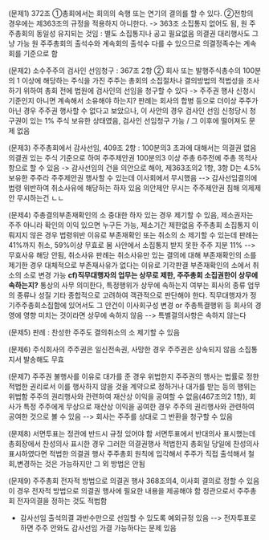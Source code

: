 (문제1)
372조 ①총회에서는 회의의 속행 또는 연기의 결의를 할 수 있다. ②전항의 경우에는 제363조의 규정을 적용하지 아니한다.
-> 363조 소집통지 없어도 됨, 원 주주총회의 동일성 유지되는 것임 : 별도 소집통지나 공고 필요없음 의결권 대리행사도 그냥 가능
원 주주총회의 출석수와 계속회의 출석수 다를 수 있으므로 의결정족수는 계속회를 기준으로 함

(문제2)
소수주주의 검사인 선임청구 : 367조 2항 ② 회사 또는 발행주식총수의 100분의 1 이상에 해당하는 주식을 가진 주주는 총회의 소집절차나 결의방법의 적법성을 조사하기 위하여 총회 전에 법원에 검사인의 선임을 청구할 수 있다
-> 주주권 행사 신청시 기준인지 아니면 계속해서 소유해야 하는지? 판례는 회사의 합병 등으로 더이상 주주가 아닌 경우 주주권 행사할 수 없다고 보았으나, 이 사안의 경우 검사인 선임 신청당시 청구권이 있는 1% 주식 보유한 상태였음, 검사인 선임청구 가능 / 그 이후에 떨어져도 문제 없음

(문제3)
주주총회에서 감사선임, 409조 2항 : 100분의3 초과에 대해서는 의결권 없음
의결권 있는 주식 기준으로 하여 주주제안권 100분의3 이상 주총 6주전에 주총 목적사항으로 할 수 있음
-> 감사선임의 건을 의안으로 해야, 제363조의2 1항, 3항
D는 4.5%보유한 주주라 주주제안권 행사할 수 있는데 이사회에서 무시했음 --> 감사선임결의에 법령 위반하여 취소사유에 해당하는 하자 있음
의안제안 무시는 주주제안권 침해
의제제안 무시하는건 ㄴㄴ

(문제4)
주총결의부존재확인의 소 중대한 하자 있는 경우 제기할 수 있음, 제소권자는 주주 아니라 확인의 이익 있으면 누구든 가능, 제소기간 제한없음
주주총회 소집통지 이뤄지지 않은 경우 법령위반 이유로 부존재확인 또는 취소의 소 제기할 수 있는데 판례는 41%까지 취소, 59%이상 무효로 봄
사안에서 소집통지 받지 못한 주주 지분 11% --> 무효사유 해당 안됨, 취소사유
판례는 취소사유만 있는 결의에 대해 부존재확인의 소를 제기한 경우 대체적으로 부존재사유가 없다는 이유로 기각판결
부존재확인의 소에서 취소의 소로 변경 가능
**cf)직무대행자의 업무는 상무로 제한, 주주총회 소집권한이 상무에 속하는지?**
통상의 사무 의미한다, 특정행위가 상무에 속하는지 여부는 회사의 종류 업무의 종류나 성질 기타 종합적으로 고려하여 객관적으로 판단해야 한다. 직무대행자가 정기주주총회소집함에 있어서도 그 안건이 이사회구성 변경 or 주총특결행위 등 회사의 경영에 영향 미치는 것이라면 상무에 속하지 않음 --> 특별결의사항은 속하지 않는다

(문제5)
판례 : 찬성한 주주도 결의취소의 소 제기할 수 있음

(문제6)
주식회사의 주주권은 일신전속권, 사망한 경우 주주권은 상속되지 않음 소집통지서 발송해도 무효

(문제7)
주주권 불행사를 이유로 대가를 준 경우 위법한지
주주권의 행사는 법률로 정한 적법한 권리로서 이를 행사하지 않을 것을 계약으로 정하거나 대가를 받는 등의 행위는 위법함 
주주의 권리행사와 관련하여 재산상 이익을 공여할 수 없음(467조의2 1항), 회사가 특정 주주에게 무상으로 재산상 이익을 공여한 경우 주주의 권리행사와 관련하여 공여한 것으로 볼 수 있음 --> 회사는 주주를 상대로 그 반환을 청구할 수 있음

(문제8)
서면투표는 정관에 반드시 규정 있어야 함
서면투표에서 반대의사 표시했는데 총회장에서 찬성의사 표시한 경우 그러한 의결권행사 적법한지
총회일 당일에 찬성의사 표시하였다면 적법한 의결권 행사 주주총회 원칙에 입각해서 주주가 직접 출석해서 철회,변경하는 것은 가능하지만 그 외 방법은 안됨

(문제9)
주주총회 전자적 방법으로 의결권 행사 368조의4, 이사회 결의로 정할 수 있음 이 경우 전자적 방법으로 의결권 행사에 필요한 내용을 제공해야 함
정관으로서 주주총회 전자의결을 정하는 것도 적법함

* 감사선임 출석의결 과반수만으로 선임할 수 있도록 예외규정 있음 --> 전자투표로 하면 주주 안와도 감사선임 가결 가능하다는 문제 있음
  